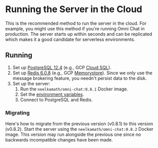 # Running the Server in the Cloud

This is the recommended method to run the server in the cloud. For example, you might use this method if you're running Omni Chat in production. The server starts up within seconds and can be replicated which makes it a good candidate for serverless environments.

## Running

1. Set up [PostgreSQL 12.4](https://www.postgresql.org/) (e.g., GCP [Cloud SQL](https://cloud.google.com/sql/docs/postgres/)).
1. Set up [Redis 6.0.8](https://redis.io) (e.g., GCP [Memorystore](https://cloud.google.com/memorystore/)). Since we only use the message brokering feature, you needn't persist data to the disk.
1. Set up the server:
    1. Run the `neelkamath/omni-chat:0.8.1` Docker image.
    1. Set the [environment variables](env.md).
    1. Connect to PostgreSQL and Redis.

### Migrating

Here's how to migrate from the previous version (v0.8.1) to this version (v0.8.2). Start the server using
the `neelkamath/omni-chat:0.8.2` Docker image. This version may run alongside the previous one since no backwards
incompatible changes have been made.
